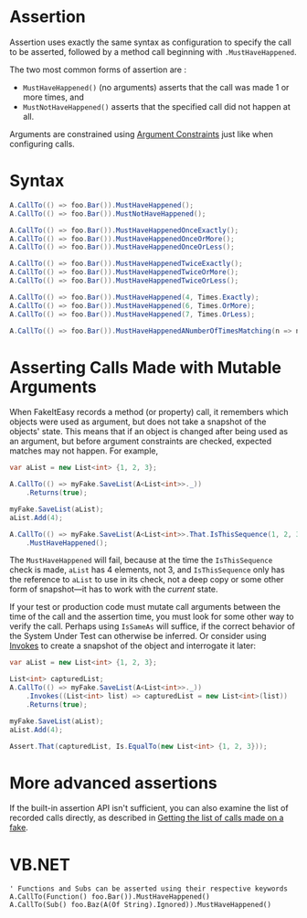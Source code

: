 # Assertion

Assertion uses exactly the same syntax as configuration to specify the
call to be asserted, followed by a method call beginning with `.MustHaveHappened`.

The two most common forms of assertion are :

* `MustHaveHappened()` (no arguments) asserts that the call was made 1 or more times, and 
* `MustNotHaveHappened()` asserts that the specified call did not happen at all.

Arguments are constrained using
[Argument Constraints](argument-constraints.md) just like when
configuring calls.

# Syntax

```csharp
A.CallTo(() => foo.Bar()).MustHaveHappened();
A.CallTo(() => foo.Bar()).MustNotHaveHappened();

A.CallTo(() => foo.Bar()).MustHaveHappenedOnceExactly();
A.CallTo(() => foo.Bar()).MustHaveHappenedOnceOrMore();
A.CallTo(() => foo.Bar()).MustHaveHappenedOnceOrLess();

A.CallTo(() => foo.Bar()).MustHaveHappenedTwiceExactly();
A.CallTo(() => foo.Bar()).MustHaveHappenedTwiceOrMore();
A.CallTo(() => foo.Bar()).MustHaveHappenedTwiceOrLess();

A.CallTo(() => foo.Bar()).MustHaveHappened(4, Times.Exactly);
A.CallTo(() => foo.Bar()).MustHaveHappened(6, Times.OrMore);
A.CallTo(() => foo.Bar()).MustHaveHappened(7, Times.OrLess);

A.CallTo(() => foo.Bar()).MustHaveHappenedANumberOfTimesMatching(n => n % 2 == 0);
```

# Asserting Calls Made with Mutable Arguments

When FakeItEasy records a method (or property) call, it remembers
which objects were used as argument, but does not take a snapshot of
the objects' state. This means that if an object is changed after
being used as an argument, but before argument constraints are
checked, expected matches may not happen. For example,

```csharp
var aList = new List<int> {1, 2, 3};

A.CallTo(() => myFake.SaveList(A<List<int>>._))
    .Returns(true);

myFake.SaveList(aList);
aList.Add(4);

A.CallTo(() => myFake.SaveList(A<List<int>>.That.IsThisSequence(1, 2, 3)))
    .MustHaveHappened();
```

The `MustHaveHappened` will fail, because at the time the
`IsThisSequence` check is made, `aList` has 4 elements, not 3, and
`IsThisSequence` only has the reference to `aList` to use in its
check, not a deep copy or some other form of snapshot—it has to work
with the _current_ state.

If your test or production code must mutate call arguments between the
time of the call and the assertion time, you must look for some other
way to verify the call. Perhaps using `IsSameAs` will suffice, if the
correct behavior of the System Under Test can otherwise be
inferred. Or consider using [Invokes](invoking-custom-code.md) to
create a snapshot of the object and interrogate it later:

```csharp
var aList = new List<int> {1, 2, 3};

List<int> capturedList;
A.CallTo(() => myFake.SaveList(A<List<int>>._))
    .Invokes((List<int> list) => capturedList = new List<int>(list))
    .Returns(true);

myFake.SaveList(aList);
aList.Add(4);

Assert.That(capturedList, Is.EqualTo(new List<int> {1, 2, 3}));
```

# More advanced assertions

If the built-in assertion API isn't sufficient, you can also examine the list of recorded calls directly, as described in [Getting the list of calls made on a fake](advanced-usage.md#getting-the-list-of-calls-made-on-a-fake).

# VB.NET

```
' Functions and Subs can be asserted using their respective keywords
A.CallTo(Function() foo.Bar()).MustHaveHappened()
A.CallTo(Sub() foo.Baz(A(Of String).Ignored)).MustHaveHappened()
```
